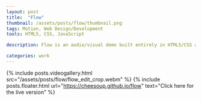 ```yaml
---
layout: post
title:  "Flow"
thumbnail: /assets/posts/flow/thumbnail.png
tags: Motion, Web Design/Development
tools: HTML5, CSS, JavaScript

description: Flow is an audio/visual demo built entirely in HTML5/CSS and JavaScript. It makes heavy use of the ToneJS library for the audio and the P5JS for the visuals. The requirement for this project was to simply create something using a JavaScript libraries. At the time, I really wanted to write to some music but felt too busy with the projects I had on my plate. Essentially, my solution was to twist this project into what I actually wanted to do.

categories: work
---
```


{% include posts.videogallery.html src="/assets/posts/flow/flow_edit_crop.webm" %}
{% include posts.floater.html url="https://cheesoup.github.io/flow" text="Click here for the live version" %}